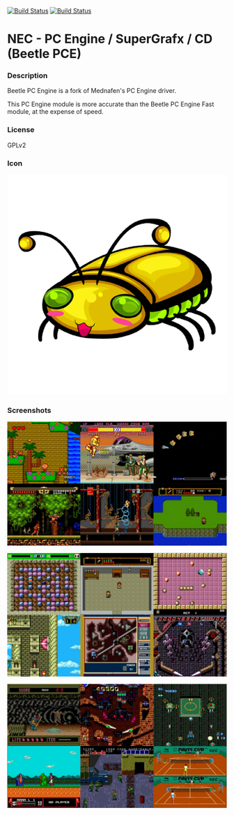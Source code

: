 [![Build Status](https://travis-ci.org/kodi-game/game.libretro.beetle-pce.svg?branch=master)](https://travis-ci.org/kodi-game/game.libretro.beetle-pce)
[![Build Status](https://ci.appveyor.com/api/projects/status/github/kodi-game/game.libretro.beetle-pce?svg=true)](https://ci.appveyor.com/project/kodi-game/game-libretro-beetle-pce)

# NEC - PC Engine / SuperGrafx / CD (Beetle PCE)

### Description
Beetle PC Engine is a fork of Mednafen's PC Engine driver.

This PC Engine module is more accurate than the Beetle PC Engine Fast module, at the expense of speed.

### License
GPLv2

### Icon

![Icon](game.libretro.beetle-pce/resources/icon.png)

### Screenshots

![Screenshot](game.libretro.beetle-pce/resources/screenshot-01.jpg)

![Screenshot](game.libretro.beetle-pce/resources/screenshot-02.jpg)

![Screenshot](game.libretro.beetle-pce/resources/screenshot-03.jpg)


